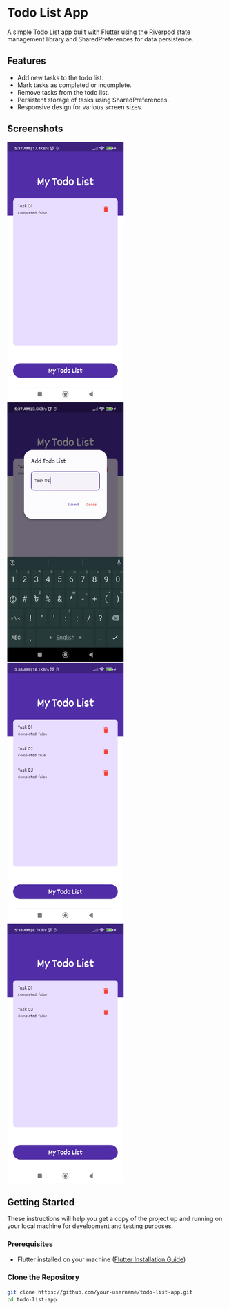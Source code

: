 # Todo List App

A simple Todo List app built with Flutter using the Riverpod state management library and SharedPreferences for data persistence.

## Features

- Add new tasks to the todo list.
- Mark tasks as completed or incomplete.
- Remove tasks from the todo list.
- Persistent storage of tasks using SharedPreferences.
- Responsive design for various screen sizes.

## Screenshots


<img src="screenshots/Image01.jpg" alt="Image description" height="600">
<img src="screenshots/Image02.jpg" alt="Image description" height="600">
<img src="screenshots/Image03.jpg" alt="Image description" height="600">
<img src="screenshots/Image04.jpg" alt="Image description" height="600">


## Getting Started

These instructions will help you get a copy of the project up and running on your local machine for development and testing purposes.

### Prerequisites

- Flutter installed on your machine ([Flutter Installation Guide](https://flutter.dev/docs/get-started/install))

### Clone the Repository

```bash
git clone https://github.com/your-username/todo-list-app.git
cd todo-list-app
